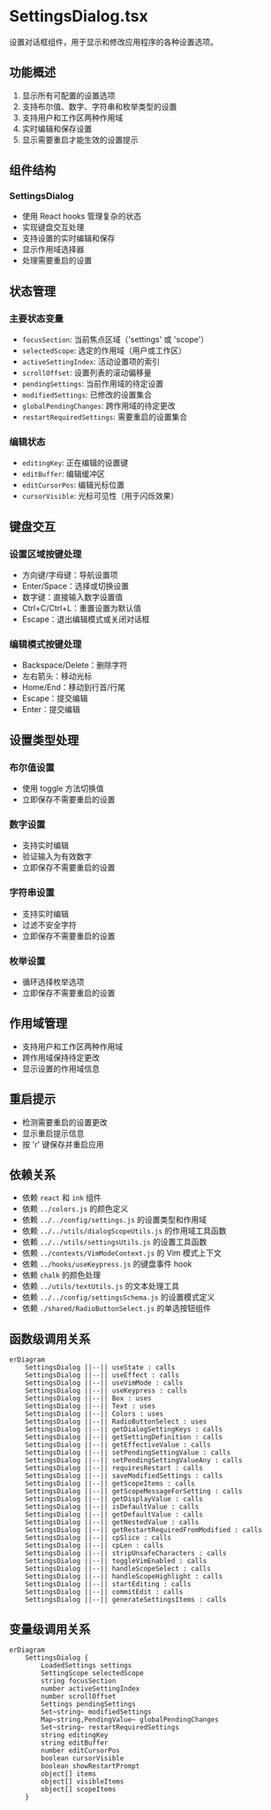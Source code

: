 # SettingsDialog.tsx

设置对话框组件，用于显示和修改应用程序的各种设置选项。

## 功能概述

1. 显示所有可配置的设置选项
2. 支持布尔值、数字、字符串和枚举类型的设置
3. 支持用户和工作区两种作用域
4. 实时编辑和保存设置
5. 显示需要重启才能生效的设置提示

## 组件结构

### SettingsDialog
- 使用 React hooks 管理复杂的状态
- 实现键盘交互处理
- 支持设置的实时编辑和保存
- 显示作用域选择器
- 处理需要重启的设置

## 状态管理

### 主要状态变量
- `focusSection`: 当前焦点区域（'settings' 或 'scope'）
- `selectedScope`: 选定的作用域（用户或工作区）
- `activeSettingIndex`: 活动设置项的索引
- `scrollOffset`: 设置列表的滚动偏移量
- `pendingSettings`: 当前作用域的待定设置
- `modifiedSettings`: 已修改的设置集合
- `globalPendingChanges`: 跨作用域的待定更改
- `restartRequiredSettings`: 需要重启的设置集合

### 编辑状态
- `editingKey`: 正在编辑的设置键
- `editBuffer`: 编辑缓冲区
- `editCursorPos`: 编辑光标位置
- `cursorVisible`: 光标可见性（用于闪烁效果）

## 键盘交互

### 设置区域按键处理
- 方向键/字母键：导航设置项
- Enter/Space：选择或切换设置
- 数字键：直接输入数字设置值
- Ctrl+C/Ctrl+L：重置设置为默认值
- Escape：退出编辑模式或关闭对话框

### 编辑模式按键处理
- Backspace/Delete：删除字符
- 左右箭头：移动光标
- Home/End：移动到行首/行尾
- Escape：提交编辑
- Enter：提交编辑

## 设置类型处理

### 布尔值设置
- 使用 toggle 方法切换值
- 立即保存不需要重启的设置

### 数字设置
- 支持实时编辑
- 验证输入为有效数字
- 立即保存不需要重启的设置

### 字符串设置
- 支持实时编辑
- 过滤不安全字符
- 立即保存不需要重启的设置

### 枚举设置
- 循环选择枚举选项
- 立即保存不需要重启的设置

## 作用域管理

- 支持用户和工作区两种作用域
- 跨作用域保持待定更改
- 显示设置的作用域信息

## 重启提示

- 检测需要重启的设置更改
- 显示重启提示信息
- 按 'r' 键保存并重启应用

## 依赖关系

- 依赖 `react` 和 `ink` 组件
- 依赖 `../colors.js` 的颜色定义
- 依赖 `../../config/settings.js` 的设置类型和作用域
- 依赖 `../../utils/dialogScopeUtils.js` 的作用域工具函数
- 依赖 `../../utils/settingsUtils.js` 的设置工具函数
- 依赖 `../contexts/VimModeContext.js` 的 Vim 模式上下文
- 依赖 `../hooks/useKeypress.js` 的键盘事件 hook
- 依赖 `chalk` 的颜色处理
- 依赖 `../utils/textUtils.js` 的文本处理工具
- 依赖 `../../config/settingsSchema.js` 的设置模式定义
- 依赖 `./shared/RadioButtonSelect.js` 的单选按钮组件

## 函数级调用关系

```mermaid
erDiagram
    SettingsDialog ||--|| useState : calls
    SettingsDialog ||--|| useEffect : calls
    SettingsDialog ||--|| useVimMode : calls
    SettingsDialog ||--|| useKeypress : calls
    SettingsDialog ||--|| Box : uses
    SettingsDialog ||--|| Text : uses
    SettingsDialog ||--|| Colors : uses
    SettingsDialog ||--|| RadioButtonSelect : uses
    SettingsDialog ||--|| getDialogSettingKeys : calls
    SettingsDialog ||--|| getSettingDefinition : calls
    SettingsDialog ||--|| getEffectiveValue : calls
    SettingsDialog ||--|| setPendingSettingValue : calls
    SettingsDialog ||--|| setPendingSettingValueAny : calls
    SettingsDialog ||--|| requiresRestart : calls
    SettingsDialog ||--|| saveModifiedSettings : calls
    SettingsDialog ||--|| getScopeItems : calls
    SettingsDialog ||--|| getScopeMessageForSetting : calls
    SettingsDialog ||--|| getDisplayValue : calls
    SettingsDialog ||--|| isDefaultValue : calls
    SettingsDialog ||--|| getDefaultValue : calls
    SettingsDialog ||--|| getNestedValue : calls
    SettingsDialog ||--|| getRestartRequiredFromModified : calls
    SettingsDialog ||--|| cpSlice : calls
    SettingsDialog ||--|| cpLen : calls
    SettingsDialog ||--|| stripUnsafeCharacters : calls
    SettingsDialog ||--|| toggleVimEnabled : calls
    SettingsDialog ||--|| handleScopeSelect : calls
    SettingsDialog ||--|| handleScopeHighlight : calls
    SettingsDialog ||--|| startEditing : calls
    SettingsDialog ||--|| commitEdit : calls
    SettingsDialog ||--|| generateSettingsItems : calls
```

## 变量级调用关系

```mermaid
erDiagram
    SettingsDialog {
        LoadedSettings settings
        SettingScope selectedScope
        string focusSection
        number activeSettingIndex
        number scrollOffset
        Settings pendingSettings
        Set~string~ modifiedSettings
        Map~string,PendingValue~ globalPendingChanges
        Set~string~ restartRequiredSettings
        string editingKey
        string editBuffer
        number editCursorPos
        boolean cursorVisible
        boolean showRestartPrompt
        object[] items
        object[] visibleItems
        object[] scopeItems
    }
```